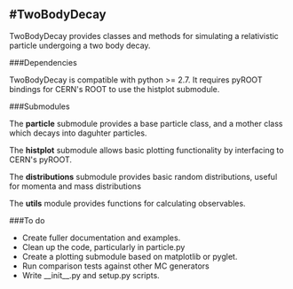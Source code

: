 #TwoBodyDecay
----------------------------------

TwoBodyDecay provides classes and methods for simulating a relativistic particle undergoing a two body decay.

###Dependencies

TwoBodyDecay is compatible with python >= 2.7. It requires pyROOT bindings for CERN's ROOT to use the histplot submodule.

###Submodules

The **particle** submodule provides a base particle class, and a mother class which decays into daguhter particles.

The **histplot** submodule allows basic plotting functionality by interfacing to CERN's pyROOT.

The **distributions** submodule provides basic random distributions, useful for momenta and mass distributions

The **utils** module provides functions for calculating observables.

###To do

  * Create fuller documentation and examples.
  * Clean up the code, particularly in particle.py
  * Create a plotting submodule based on matplotlib or pyglet.
  * Run comparison tests against other MC generators
  * Write \_\_init\_\_.py and setup.py scripts.
